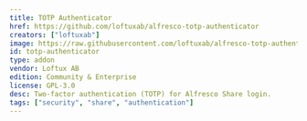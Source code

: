 ```yaml
---
title: TOTP Authenticator
href: https://github.com/loftuxab/alfresco-totp-authenticator
creators: ["loftuxab"]
image: https://raw.githubusercontent.com/loftuxab/alfresco-totp-authenticator/master/screenshot.png
id: totp-authenticator
type: addon
vendor: Loftux AB
edition: Community & Enterprise
license: GPL-3.0
desc: Two‑factor authentication (TOTP) for Alfresco Share login.
tags: ["security", "share", "authentication"]
---
```

